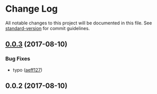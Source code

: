 # Change Log

All notable changes to this project will be documented in this file.
See [standard-version](https://github.com/conventional-changelog/standard-version) for commit guidelines.

<a name="0.0.3"></a>
## [0.0.3](https://github.com/craigbilner/publish-a-penguin/compare/@rockhopper/emperor@0.0.2...@rockhopper/emperor@0.0.3) (2017-08-10)


### Bug Fixes

* typo ([aeff127](https://github.com/craigbilner/publish-a-penguin/commit/aeff127))




<a name="0.0.2"></a>
## 0.0.2 (2017-08-10)
